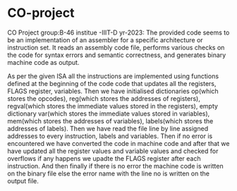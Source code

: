 # CO-project
CO Project group:B-46 institue -IIIT-D yr-2023: The provided code seems to be an implementation of an assembler for a specific architecture or instruction set. It reads an assembly code file, performs various checks on the code for syntax errors and semantic correctness, and generates binary machine code as output.

As per the given ISA all the instructions are implemented using functions defined at the beginning of the code code that updates all the registers, FLAGS register, variables.
Then we have initialised dictionaries op(which stores the opcodes), reg(which stores the addresses of registers), regval(which stores the immediate values stored in the registers), empty dictionary var(which stores the immediate values stored in variables), mem(which stores the addresses of variables), labels(which stores the addresses of labels).
Then we have read the file line by line assigned addresses to every instruction, labels and variables.
Then if no error is encountered we have converted the code in machine code and after that we have updated all the register values and variable values and checked for overflows if any happens we upadte the FLAGS register after each instruction.
And then finally if there is no error the machine code is written on the binary file else the error name with the line no is written on the output file.
